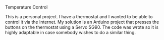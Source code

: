 Temperature Control

This is a personal project. I have a thermostat and I wanted to be able to control it via the Internet.
My solution is an Arduino project that presses the buttons on the thermostat using a Servo SG90.
The code was wrote so it is highly adaptable in case somebody wishes to do a similar thing.
